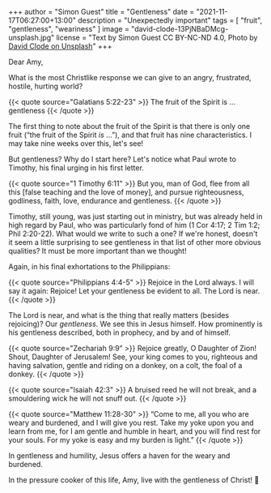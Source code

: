 +++
author = "Simon Guest"
title = "Gentleness"
date = "2021-11-17T06:27:00+13:00"
description = "Unexpectedly important"
tags = [ "fruit", "gentleness", "weariness" ]
image = "david-clode-13PjNBaDMcg-unsplash.jpg"
license = "Text by Simon Guest CC BY-NC-ND 4.0, Photo by [David Clode on Unsplash](https://unsplash.com/photos/13PjNBaDMcg)"
+++

Dear Amy,

What is the most Christlike response we can give to an angry, frustrated, hostile, hurting world?

{{< quote source="Galatians 5:22-23" >}}
The fruit of the Spirit is ... gentleness
{{< /quote >}}

The first thing to note about the fruit of the Spirit is that there is only one fruit (“the fruit of the Spirit _is_ ...”), and that fruit has nine characteristics. I may take nine weeks over this, let's see!

But gentleness? Why do I start here? Let's notice what Paul wrote to Timothy, his final urging in his first letter.

{{< quote source="1 Timothy 6:11" >}}
But you, man of God, flee from all this [false teaching and the love of money], and pursue righteousness, godliness, faith, love, endurance and gentleness.
{{< /quote >}}

Timothy, still young, was just starting out in ministry, but was already held in high regard by Paul, who was particularly fond of him (1 Cor 4:17; 2 Tim 1:2; Phil 2:20-22). What would we write to such a one? If we're honest, doesn't it seem a little surprising to see gentleness in that list of other more obvious qualities? It must be more important than we thought!

Again, in his final exhortations to the Philippians:

{{< quote source="Philippians 4:4-5" >}}
Rejoice in the Lord always. I will say it again: Rejoice! Let your gentleness be evident to all. The Lord is near.
{{< /quote >}}

The Lord is near, and what is the thing that really matters (besides rejoicing)? Our _gentleness_. We see this in Jesus himself. How prominently is his gentleness described, both in prophecy, and by and of himself.

{{< quote source="Zechariah 9:9" >}}
Rejoice greatly, O Daughter of Zion! Shout, Daughter of Jerusalem! See, your king comes to you, righteous and having salvation, gentle and riding on a donkey, on a colt, the foal of a donkey.
{{< /quote >}}

{{< quote source="Isaiah 42:3" >}}
A bruised reed he will not break, and a smouldering wick he will not snuff out.
{{< /quote >}}

{{< quote source="Matthew 11:28-30" >}}
“Come to me, all you who are weary and burdened, and I will give you rest. Take my yoke upon you and learn from me, for I am gentle and humble in heart, and you will find rest for your souls. For my yoke is easy and my burden is light.”
{{< /quote >}}

In gentleness and humility, Jesus offers a haven for the weary and burdened.

In the pressure cooker of this life, Amy, live with the gentleness of Christ! 🙏
